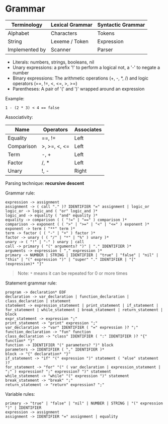 # Grammar

| Terminology | Lexical Grammar | Syntactic Grammar |
| --- | --- | --- |
| Alphabet | Characters | Tokens |
| String | Lexeme / Token | Expression |
| Implemented by | Scanner | Parser |

- Literals: numbers, strings, booleans, nil
- Unary expressions: a prefix '!' to perform a logical not, a '-' to negate a number
- Binary expressions: The arithmetic operations (+, -, *, /) and logic operators (==, !=, <, <=, >, >=)
- Parentheses: A pair of '(' and ')' wrapped around an expression

Example:
```
1 - (2 * 3) < 4 == false
```

Associativity:

| Name | Operators | Associates|
| --- | --- | --- |
|Equality | ==, != | Left |
| Comparison | >, >=, <, <= | Left |
| Term | -, + | Left |
| Factor | /, * | Left |
| Unary | !, - | Right |

Parsing technique: **recursive descent**

Grammar rule:
```
expression -> assignment
assignment -> ( call "." )? IDENTIFIER "=" assignment | logic_or
logic_or -> logic_and ( "or" logic_and )*
logic_and -> equality ( "and" equality )*
equality -> comparison ( ( "!=" | "==" ) comparison )*
comparison -> exponent ( ( ">" | ">=" | "<" | "<=" ) exponent )*
exponent -> term ( "**" term )*
term -> factor ( ( "-" | "+" ) factor )*
factor -> unary ( ( "/" | "*" | "%" ) unary )*
unary -> ( "!" | "-" ) unary | call
call -> primary ( "(" arguments? ")" | "." IDENTIFIER )*
arguments -> expression ( "," expression )*
primary -> NUMBER | STRING | IDENTIFIER | "true" | "false" | "nil" | "this" | "(" expression ")" | "super" "." IDENTIFIER | "[" (expression)* "]"
```

> Note: `*` means it can be repeated for 0 or more times

Statement grammar rule:
```
program -> declaration* EOF
declaration -> var_declaration | function_declaration | class_declaration | statement
statement -> expression_statement | print_statement | if_statement | for_statement | while_statement | break_statement | return_statement | block
expr_statement -> expression ";"
print_statement -> "print" expression ";"
var_declaration -> "var" IDENTIFIER ( "=" expression )? ";"
function_declaration -> "fun" function
class_declaration -> "class" IDENTIFIER ( ":" IDENTIFIER )? "{" function* "}"
function -> IDENTIFIER "(" parameters? ")" block
parameters -> IDENTIFIER ( "," IDENTIFIER )*
block -> "{" declaration* "}"
if_statement -> "if" "(" expression ")" statement ( "else" statement )?
for_statement -> "for" "(" ( var_declaration | expression_statement | ";" ) expression? ";" expression? ")" statement
while_statement -> "while" "(" expression ")" statement
break_statement -> "break" ";"
return_statement -> "return" expression? ";"
```

Variable rules:
```
primary -> "true" | "false" | "nil" | NUMBER | STRING | "(" expression ")" | IDENTIFIER 
expression -> assignment
assignment -> IDENTIFIER "=" assignment | equality
```
